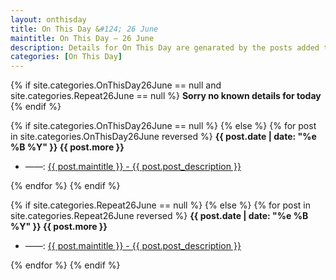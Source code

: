 ```yaml
---
layout: onthisday
title: On This Day &#124; 26 June
maintitle: On This Day — 26 June
description: Details for On This Day are genarated by the posts added to the website so the content is subject to changes/updates over time.
categories: [On This Day]
---
```


{% if site.categories.OnThisDay26June == null and site.categories.Repeat26June == null %}
<strong>Sorry no known details for today</strong>
{% endif %}

{% if site.categories.OnThisDay26June == null %}
{% else %}
{% for post in site.categories.OnThisDay26June reversed %}
<strong>{{ post.date | date: "%e %B %Y" }} {{ post.more }}</strong>
<ul>
<li> ——: <a href="{{ post.url }}">{{ post.maintitle }} - {{ post.post_description }}</a></li>
</ul>
{% endfor %}
{% endif %}

{% if site.categories.Repeat26June == null %}
{% else %}
{% for post in site.categories.Repeat26June reversed %}
<strong>{{ post.date | date: "%e %B %Y" }} {{ post.more }}</strong>
<ul>
<li> ——: <a href="{{ post.url }}">{{ post.maintitle }} - {{ post.post_description }}</a></li>
</ul>
{% endfor %}
{% endif %}
